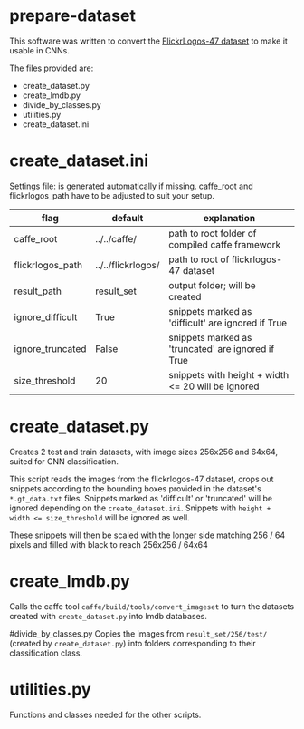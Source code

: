 # prepare-dataset
This software was written to convert the [FlickrLogos-47 dataset](http://www.multimedia-computing.de/flickrlogos/) to make it usable in CNNs.



The files provided are:
 * create_dataset.py
 * create_lmdb.py
 * divide_by_classes.py
 * utilities.py
 * create_dataset.ini

# create_dataset.ini
Settings file: is generated automatically if missing.
caffe_root and flickrlogos_path have to be adjusted to suit your setup.

| flag             | default            | explanation                                        |
| ---------------- | ------------------ | -------------------------------------------------- |
| caffe_root       | ../../caffe/       | path to root folder of compiled caffe framework    |
| flickrlogos_path | ../../flickrlogos/ | path to root of flickrlogos-47 dataset             |
| result_path      | result_set         | output folder; will be created                     |
| ignore_difficult | True               | snippets marked as 'difficult' are ignored if True |
| ignore_truncated | False              | snippets marked as 'truncated' are ignored if True |
| size_threshold   | 20                 | snippets with height + width <= 20 will be ignored |


# create_dataset.py
Creates 2 test and train datasets, with image sizes 256x256 and 64x64, suited for CNN classification.

This script reads the images from the flickrlogos-47 dataset, crops out snippets according to the bounding boxes provided in the dataset's `*.gt_data.txt` files. Snippets marked as 'difficult' or 'truncated' will be ignored depending on the `create_dataset.ini`. Snippets with `height + width <= size_threshold` will be ignored as well.

These snippets will then be scaled with the longer side matching 256 / 64 pixels and filled with black to reach 256x256 / 64x64

# create_lmdb.py
Calls the caffe tool `caffe/build/tools/convert_imageset` to turn the datasets created with `create_dataset.py` into lmdb databases.

#divide_by_classes.py
Copies the images from `result_set/256/test/` (created by `create_dataset.py`) into folders corresponding to their classification class.

# utilities.py
Functions and classes needed for the other scripts.
